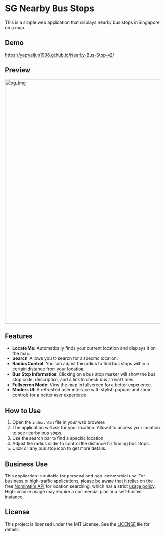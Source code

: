 # SG Nearby Bus Stops

This is a simple web application that displays nearby bus stops in Singapore on a map.

## Demo 

https://yapweijun1996.github.io/Nearby-Bus-Stop-v2/

## Preview

<img width="1437" height="794" alt="og_img" src="https://github.com/user-attachments/assets/78726f18-dde3-4773-bd51-8e8712e9ebd9" />


## Features

-   **Locate Me**: Automatically finds your current location and displays it on the map.
-   **Search**: Allows you to search for a specific location.
-   **Radius Control**: You can adjust the radius to find bus stops within a certain distance from your location.
-   **Bus Stop Information**: Clicking on a bus stop marker will show the bus stop code, description, and a link to check bus arrival times.
-   **Fullscreen Mode**: View the map in fullscreen for a better experience.
-   **Modern UI**: A refreshed user interface with stylish popups and zoom controls for a better user experience.

## How to Use

1.  Open the `index.html` file in your web browser.
2.  The application will ask for your location. Allow it to access your location to see nearby bus stops.
3.  Use the search bar to find a specific location.
4.  Adjust the radius slider to control the distance for finding bus stops.
5.  Click on any bus stop icon to get more details.

## Business Use

This application is suitable for personal and non-commercial use. For business or high-traffic applications, please be aware that it relies on the free [Nominatim API](https://nominatim.org/release-docs/latest/api/Search/) for location searching, which has a strict [usage policy](https://operations.osmfoundation.org/policies/nominatim/). High-volume usage may require a commercial plan or a self-hosted instance.

## License

This project is licensed under the MIT License. See the [LICENSE](LICENSE) file for details.
